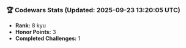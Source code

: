 ### 🏆 Codewars Stats (Updated: 2025-09-23 13:20:05 UTC)

- **Rank:** 8 kyu
- **Honor Points:** 3
- **Completed Challenges:** 1
